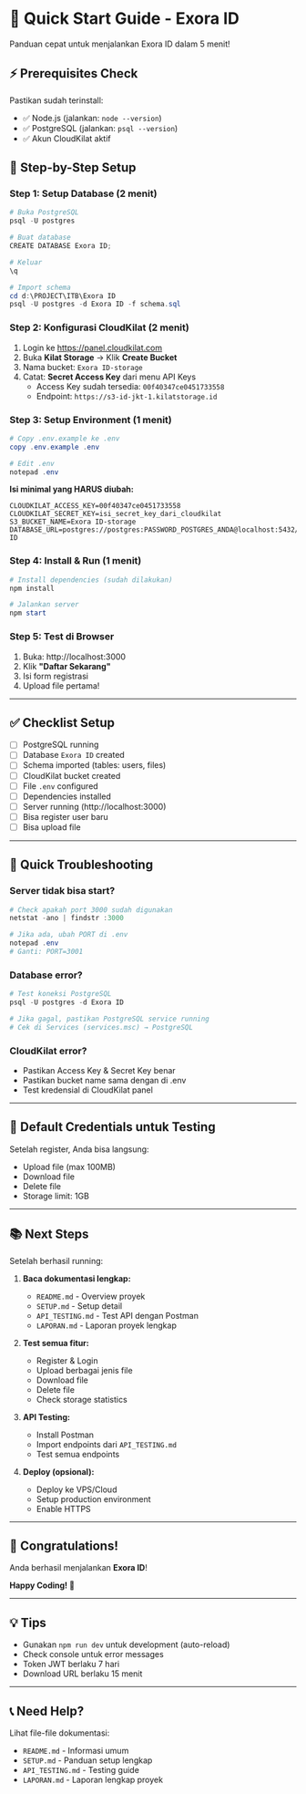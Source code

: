 # 🚀 Quick Start Guide - Exora ID

Panduan cepat untuk menjalankan Exora ID dalam 5 menit!

## ⚡ Prerequisites Check

Pastikan sudah terinstall:
- ✅ Node.js (jalankan: `node --version`)
- ✅ PostgreSQL (jalankan: `psql --version`)
- ✅ Akun CloudKilat aktif

## 📝 Step-by-Step Setup

### Step 1: Setup Database (2 menit)

```powershell
# Buka PostgreSQL
psql -U postgres

# Buat database
CREATE DATABASE Exora ID;

# Keluar
\q

# Import schema
cd d:\PROJECT\ITB\Exora ID
psql -U postgres -d Exora ID -f schema.sql
```

### Step 2: Konfigurasi CloudKilat (2 menit)

1. Login ke https://panel.cloudkilat.com
2. Buka **Kilat Storage** → Klik **Create Bucket**
3. Nama bucket: `Exora ID-storage`
4. Catat: **Secret Access Key** dari menu API Keys
   - Access Key sudah tersedia: `00f40347ce0451733558`
   - Endpoint: `https://s3-id-jkt-1.kilatstorage.id`

### Step 3: Setup Environment (1 menit)

```powershell
# Copy .env.example ke .env
copy .env.example .env

# Edit .env
notepad .env
```

**Isi minimal yang HARUS diubah:**
```env
CLOUDKILAT_ACCESS_KEY=00f40347ce0451733558
CLOUDKILAT_SECRET_KEY=isi_secret_key_dari_cloudkilat
S3_BUCKET_NAME=Exora ID-storage
DATABASE_URL=postgres://postgres:PASSWORD_POSTGRES_ANDA@localhost:5432/Exora ID
```

### Step 4: Install & Run (1 menit)

```powershell
# Install dependencies (sudah dilakukan)
npm install

# Jalankan server
npm start
```

### Step 5: Test di Browser

1. Buka: http://localhost:3000
2. Klik **"Daftar Sekarang"**
3. Isi form registrasi
4. Upload file pertama!

---

## ✅ Checklist Setup

- [ ] PostgreSQL running
- [ ] Database `Exora ID` created
- [ ] Schema imported (tables: users, files)
- [ ] CloudKilat bucket created
- [ ] File `.env` configured
- [ ] Dependencies installed
- [ ] Server running (http://localhost:3000)
- [ ] Bisa register user baru
- [ ] Bisa upload file

---

## 🐛 Quick Troubleshooting

### Server tidak bisa start?

```powershell
# Check apakah port 3000 sudah digunakan
netstat -ano | findstr :3000

# Jika ada, ubah PORT di .env
notepad .env
# Ganti: PORT=3001
```

### Database error?

```powershell
# Test koneksi PostgreSQL
psql -U postgres -d Exora ID

# Jika gagal, pastikan PostgreSQL service running
# Cek di Services (services.msc) → PostgreSQL
```

### CloudKilat error?

- Pastikan Access Key & Secret Key benar
- Pastikan bucket name sama dengan di .env
- Test kredensial di CloudKilat panel

---

## 🎯 Default Credentials untuk Testing

Setelah register, Anda bisa langsung:
- Upload file (max 100MB)
- Download file
- Delete file
- Storage limit: 1GB

---

## 📚 Next Steps

Setelah berhasil running:

1. **Baca dokumentasi lengkap:**
   - `README.md` - Overview proyek
   - `SETUP.md` - Setup detail
   - `API_TESTING.md` - Test API dengan Postman
   - `LAPORAN.md` - Laporan proyek lengkap

2. **Test semua fitur:**
   - Register & Login
   - Upload berbagai jenis file
   - Download file
   - Delete file
   - Check storage statistics

3. **API Testing:**
   - Install Postman
   - Import endpoints dari `API_TESTING.md`
   - Test semua endpoints

4. **Deploy (opsional):**
   - Deploy ke VPS/Cloud
   - Setup production environment
   - Enable HTTPS

---

## 🎉 Congratulations!

Anda berhasil menjalankan **Exora ID**! 

**Happy Coding! 🚀**

---

## 💡 Tips

- Gunakan `npm run dev` untuk development (auto-reload)
- Check console untuk error messages
- Token JWT berlaku 7 hari
- Download URL berlaku 15 menit

---

## 📞 Need Help?

Lihat file-file dokumentasi:
- `README.md` - Informasi umum
- `SETUP.md` - Panduan setup lengkap
- `API_TESTING.md` - Testing guide
- `LAPORAN.md` - Laporan lengkap proyek
